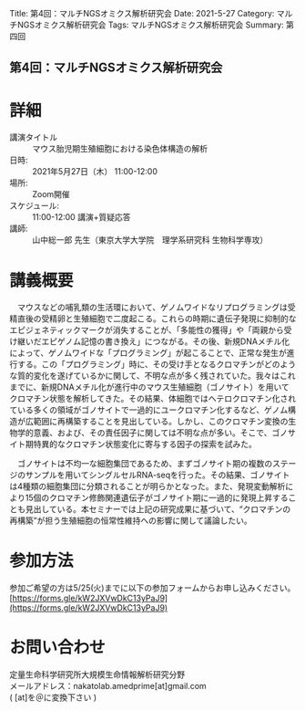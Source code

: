 Title: 第4回：マルチNGSオミクス解析研究会
Date: 2021-5-27
Category: マルチNGSオミクス解析研究会
Tags: マルチNGSオミクス解析研究会
Summary: 第四回

## 第4回：マルチNGSオミクス解析研究会

# 詳細

<div class="detail">
  <dl>
    <dt>講演タイトル</dt>
      <dd class="Title">マウス胎児期生殖細胞における染色体構造の解析</dd>
    <dt>日時:</dt>
      <dd class="date">2021年5月27日（木） 11:00-12:00</dd>
    <dt>場所:</dt>
      <dd>Zoom開催</dd>
    <dt>スケジュール:</dt>
    <dd>11:00-12:00 講演+質疑応答</dd>
    <dt>講師:</dt>
      <dd class="Speaker">山中総一郎 先生（東京大学大学院　理学系研究科  生物科学専攻）</dd>
  </dl>
</div>





# 講義概要

　マウスなどの哺乳類の生活環において、ゲノムワイドなリプログラミングは受精直後の受精卵と生殖細胞で二度起こる。これらの時期に遺伝子発現に抑制的なエピジェネティックマークが消失することが、「多能性の獲得」や「両親から受け継いだエピゲノム記憶の書き換え」につながる。その後、新規DNAメチル化によって、ゲノムワイドな「プログラミング」が起こることで、正常な発生が進行する。この「プログラミング」時に、その受け手となるクロマチンがどのような質的変化を遂げているかに関して、不明な点が多く残されていた。我々はこれまでに、新規DNAメチル化が進行中のマウス生殖細胞（ゴノサイト）を用いてクロマチン状態を解析してきた。その結果、体細胞ではヘテロクロマチン化されている多くの領域がゴノサイトで一過的にユークロマチン化するなど、ゲノム構造が広範囲に再構築することを見出している。しかし、このクロマチン変換の生物学的意義、および、その責任因子に関しては不明な点が多い。そこで、ゴノサイト期特異的なクロマチン状態変化に寄与する因子の探索を試みた。</br>

　ゴノサイトは不均一な細胞集団であるため、まずゴノサイト期の複数のステージのサンプルを用いてシングルセルRNA-seqを行った。その結果、ゴノサイトは4種類の細胞集団に分類されることが明らかとなった。また、発現変動解析により15個のクロマチン修飾関連遺伝子がゴノサイト期に一過的に発現上昇することも見出している。本セミナーでは上記の研究成果に基づいて、“クロマチンの再構築”が担う生殖細胞の恒常性維持への影響に関して議論したい。




# 参加方法
参加ご希望の方は5/25(火)までに以下の参加フォームからお申し込みください。<br>[https://forms.gle/kW2JXVwDkC13yPaJ9](https://forms.gle/kW2JXVwDkC13yPaJ9)

# お問い合わせ
定量生命科学研究所大規模生命情報解析研究分野<br>
メールアドレス：nakatolab.amedprime[at]gmail.com<br>
( [at]を＠に変換下さい )